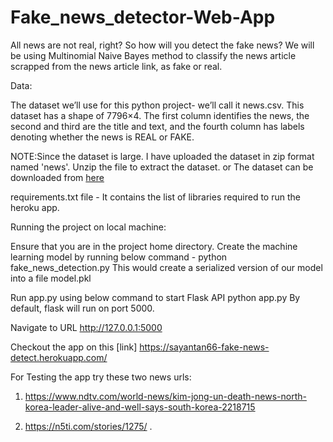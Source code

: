 # Fake_news_detector-Web-App

All news are not real, right? So how will you detect the fake news? We will be using Multinomial Naive Bayes method to classify the news article scrapped from the news article link, as fake or real.

Data:

The dataset we’ll use for this python project- we’ll call it news.csv. This dataset has a shape of 7796×4. The first column identifies the news, the second and third are the title and text, and the fourth column has labels denoting whether the news is REAL or FAKE.

NOTE:Since the dataset is large. I have uploaded the dataset in zip format named 'news'. Unzip the file to extract the dataset.
     or The dataset can be downloaded from [here](https://drive.google.com/file/d/1er9NJTLUA3qnRuyhfzuN0XUsoIC4a-_q/view)
     
requirements.txt file - It contains the list of libraries required to run the heroku app.

Running the project on local machine:

Ensure that you are in the project home directory. Create the machine learning model by running below command -
python fake_news_detection.py
This would create a serialized version of our model into a file model.pkl

Run app.py using below command to start Flask API
python app.py
By default, flask will run on port 5000.

Navigate to URL http://127.0.0.1:5000 


Checkout the app on this [link] https://sayantan66-fake-news-detect.herokuapp.com/

For Testing the app try these two news urls:

1. https://www.ndtv.com/world-news/kim-jong-un-death-news-north-korea-leader-alive-and-well-says-south-korea-2218715

2. https://n5ti.com/stories/1275/
.
